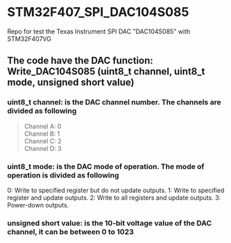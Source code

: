 # STM32F407_SPI_DAC104S085
Repo for test the Texas Instrument SPI DAC "DAC104S085" with STM32F407VG
## The code have the DAC function: Write_DAC104S085 (uint8_t channel, uint8_t mode, unsigned short value)
### uint8_t channel: is the DAC channel number. The channels are divided as following
>Channel A: 0  
>Channel B: 1  
>Channel C: 2  
>Channel D: 3  
### uint8_t mode: is the DAC mode of operation. The mode of operation is divided as following
0: Write to specified register but do not update outputs.
1: Write to specified register and update outputs.
2: Write to all registers and update outputs.
3: Power-down outputs.
### unsigned short value: is the 10-bit voltage value of the DAC channel, it can be between 0 to 1023
